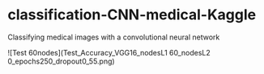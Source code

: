 # classification-CNN-medical-Kaggle
Classifying medical images with a convolutional neural network


![Test 60nodes](Test_Accuracy_VGG16_nodesL1 60_nodesL2 0_epochs250_dropout0_55.png)
